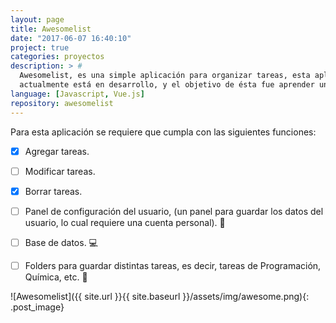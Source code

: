 ```yaml
---
layout: page
title: Awesomelist
date: "2017-06-07 16:40:10"
project: true
categories: proyectos
description: > #
  Awesomelist, es una simple aplicación para organizar tareas, esta aplicación
  actualmente está en desarrollo, y el objetivo de ésta fue aprender un poco el manejo de Vue.js.
language: [Javascript, Vue.js]
repository: awesomelist
---
```


Para esta aplicación se requiere que cumpla con las siguientes funciones:

- [x] Agregar tareas.
- [ ] Modificar tareas.
- [x] Borrar tareas.
- [ ] Panel de configuración del usuario, (un panel para guardar los datos del usuario, lo cual requiere una cuenta personal). :bust_in_silhouette:
- [ ] Base de datos. :computer:
- [ ] Folders para guardar distintas tareas, es decir, tareas de Programación, Química, etc. :file_folder:


![Awesomelist]({{ site.url }}{{ site.baseurl }}/assets/img/awesome.png){: .post_image}
